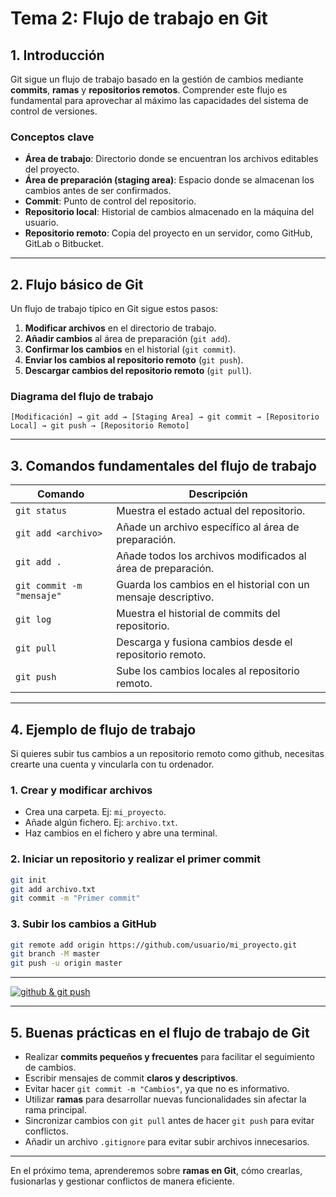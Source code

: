 # **Tema 2: Flujo de trabajo en Git**

## **1. Introducción**

Git sigue un flujo de trabajo basado en la gestión de cambios mediante **commits**, **ramas** y **repositorios remotos**. Comprender este flujo es fundamental para aprovechar al máximo las capacidades del sistema de control de versiones.

### **Conceptos clave**

- **Área de trabajo**: Directorio donde se encuentran los archivos editables del proyecto.
- **Área de preparación (staging area)**: Espacio donde se almacenan los cambios antes de ser confirmados.
- **Commit**: Punto de control del repositorio.
- **Repositorio local**: Historial de cambios almacenado en la máquina del usuario.
- **Repositorio remoto**: Copia del proyecto en un servidor, como GitHub, GitLab o Bitbucket.

---

## **2. Flujo básico de Git**

Un flujo de trabajo típico en Git sigue estos pasos:

1. **Modificar archivos** en el directorio de trabajo.
2. **Añadir cambios** al área de preparación (`git add`).
3. **Confirmar los cambios** en el historial (`git commit`).
4. **Enviar los cambios al repositorio remoto** (`git push`).
5. **Descargar cambios del repositorio remoto** (`git pull`).

### **Diagrama del flujo de trabajo**

```
[Modificación] → git add → [Staging Area] → git commit → [Repositorio Local] → git push → [Repositorio Remoto]
```

---

## **3. Comandos fundamentales del flujo de trabajo**

| Comando                   | Descripción                                                    |
| ------------------------- | -------------------------------------------------------------- |
| `git status`              | Muestra el estado actual del repositorio.                      |
| `git add <archivo>`       | Añade un archivo específico al área de preparación.            |
| `git add .`               | Añade todos los archivos modificados al área de preparación.   |
| `git commit -m "mensaje"` | Guarda los cambios en el historial con un mensaje descriptivo. |
| `git log`                 | Muestra el historial de commits del repositorio.               |
| `git pull`                | Descarga y fusiona cambios desde el repositorio remoto.        |
| `git push`                | Sube los cambios locales al repositorio remoto.                |

---

## **4. Ejemplo de flujo de trabajo**

Si quieres subir tus cambios a un repositorio remoto como github, necesitas crearte una cuenta y vincularla con tu ordenador.



### **1. Crear y modificar archivos**

- Crea una carpeta. Ej: `mi_proyecto`.
- Añade algún fichero. Ej: `archivo.txt`.
- Haz cambios en el fichero y abre una terminal.

### **2. Iniciar un repositorio y realizar el primer commit**

```bash
git init
git add archivo.txt
git commit -m "Primer commit"
```

### **3. Subir los cambios a GitHub**

```bash
git remote add origin https://github.com/usuario/mi_proyecto.git
git branch -M master
git push -u origin master
```

---

[![github & git push](https://img.youtube.com/vi/pp0aC7GvnB0/0.jpg)](https://www.youtube.com/watch?v=pp0aC7GvnB0&list=PLzA2VyZwsq_8nVw1G6L9PehvqSoGjTjsX)

---

## **5. Buenas prácticas en el flujo de trabajo de Git**

- Realizar **commits pequeños y frecuentes** para facilitar el seguimiento de cambios.
- Escribir mensajes de commit **claros y descriptivos**.
- Evitar hacer `git commit -m "Cambios"`, ya que no es informativo.
- Utilizar **ramas** para desarrollar nuevas funcionalidades sin afectar la rama principal.
- Sincronizar cambios con `git pull` antes de hacer `git push` para evitar conflictos.
- Añadir un archivo `.gitignore` para evitar subir archivos innecesarios.

---

En el próximo tema, aprenderemos sobre **ramas en Git**, cómo crearlas, fusionarlas y gestionar conflictos de manera eficiente.
